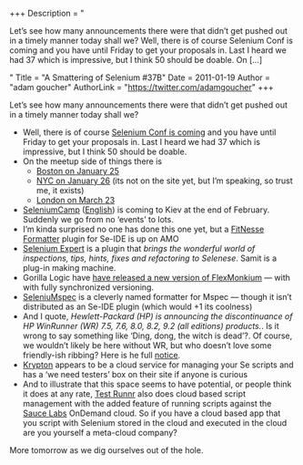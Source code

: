 +++
Description = "<p>Let’s see how many announcements there were that didn’t get pushed out in a timely manner today shall we? Well, there is of course Selenium Conf is coming and you have until Friday to get your proposals in. Last I heard we had 37 which is impressive, but I think 50 should be doable. On […]</p>"
Title = "A Smattering of Selenium #37B"
Date = 2011-01-19
Author = "adam goucher"
AuthorLink = "https://twitter.com/adamgoucher"
+++

<p>Let&#8217;s see how many announcements there were that didn&#8217;t get pushed out in a timely manner today shall we?</p>
<ul>
<li>Well, there is of course <a href="https://seleniumhq.wordpress.com/2011/01/17/selenium-conf-is-coming-get-your-proposals-in/">Selenium Conf is coming</a> and you have until Friday to get your proposals in. Last I heard we had 37 which is impressive, but I think 50 should be doable.</li>
<li>On the meetup side of things there is
<ul>
<li><a href="http://www.meetup.com/Greater-Boston-Selenium-Users-Group/calendar/15997626/">Boston on January 25</a></li>
<li><a href="http://www.meetup.com/NYCSelenium/">NYC on January 26</a> (its not on the site yet, but I&#8217;m speaking, so trust me, it exists)</li>
<li><a href="http://www.meetup.com/seleniumlondon/calendar/16079171/">London on March 23</a></li>
</ul>
</li>
<li><a href="http://seleniumcamp.com/">SeleniumCamp</a> (<a href="http://translate.google.ca/translate?u=http%3A%2F%2Fseleniumcamp.com%2F&amp;sl=ru&amp;tl=en&amp;hl=&amp;ie=UTF-8">English</a>) is coming to Kiev at the end of February. Suddenly we go from no &#8216;events&#8217; to lots.</li>
<li>I&#8217;m kinda surprised no one has done this one yet, but a <a href="https://addons.mozilla.org/en-US/firefox/addon/selenium-ide-fitnesse-formatte/">FitNesse Formatter</a> plugin for Se-IDE is up on AMO</li>
<li><a href="http://blog.reallysimplethoughts.com/2010/12/28/the-selenium-expert-is-here/">Selenium Expert</a> is a plugin that <i>brings the wonderful world of inspections, tips, hints, fixes and refactoring to Selenese</i>. Samit is a plug-in making machine.</li>
<li>Gorilla Logic have <a href="http://blog.gorillalogic.com/2010/12/16/flexmonkium-4-1-4-released/">have released a new version of FlexMonkium</a> &#8212; with with fully synchronized versioning.</li>
<li><a href="http://seleniumspec.codeplex.com/">SeleniuMspec</a> is a cleverly named formatter for Mspec &#8212; though it isn&#8217;t distributed as an Se-IDE plugin (which would +1 its coolness)</li>
<li>And I quote, <i>Hewlett-Packard (HP) is announcing the discontinuance of HP WinRunner (WR) 7.5, 7.6, 8.0, 8.2, 9.2 (all editions) products.</i>. Is it wrong to say something like &#8216;Ding, dong, the witch is dead&#8217;?. Of course, we wouldn&#8217;t likely be here without WR, but who doesn&#8217;t love some friendly-ish ribbing? Here is he full <a href="http://support.openview.hp.com/encore/wr.jsp">notice</a>.</li>
<li><a href="http://www.getkrypton.com/">Krypton</a> appears to be a cloud service for managing your Se scripts and has a &#8216;we need testers&#8217; box on their site if anyone is curious</li>
<li>And to illustrate that this space seems to have potential, or people think it does at any rate, <a href="http://www.testrunnr.com/">Test Runnr</a> also does cloud based script management with the added feature of running scripts against the <a href="http://saucelabs.com">Sauce Labs</a> OnDemand cloud. So if you have a cloud based app that you script with Selenium stored in the cloud and executed in the cloud are you yourself a meta-cloud company?</li>
</ul>
<p>More tomorrow as we dig ourselves out of the hole.</p>

